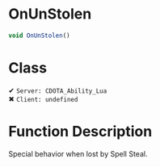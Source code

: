 # OnUnStolen
```js
void OnUnStolen()
```
# Class
✔ `Server: CDOTA_Ability_Lua`  
✖ `Client: undefined`  

# Function Description
Special behavior when lost by Spell Steal.
